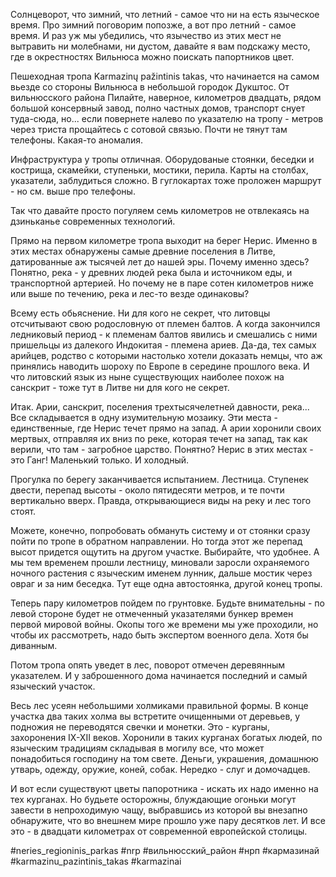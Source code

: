 Солнцеворот, что зимний, что летний - самое что ни на есть языческое время. Про зимний поговорим попозже, а вот про летний - самое время. И раз уж мы убедились, что язычество из этих мест не вытравить ни молебнами, ни дустом, давайте я вам подскажу место, где в окрестностях Вильнюса можно поискать папортников цвет.

Пешеходная тропа Karmazinų pažintinis takas, что начинается на самом вьезде со стороны Вильнюса в небольшой городок Дукштос. От вильнюсского района Пилайте, наверное, километров двадцать, рядом большой консервный завод, полно частных домов, транспорт снует туда-сюда, но... если повернете налево по указателю на тропу - метров через триста прощайтесь с сотовой связью. Почти не тянут там телефоны. Какая-то аномалия.

Инфраструктура у тропы отличная. Оборудованые стоянки, беседки и кострища, скамейки, ступеньки, мостики, перила. Карты на столбах, указатели, заблудиться сложно. В гуглокартах тоже проложен маршрут - но см. выше про телефоны.

Так что давайте просто погуляем семь километров не отвлекаясь на дзиньканье современных технологий.

Прямо на первом километре тропа выходит на берег Нерис. Именно в этих местах обнаружены самые древние поселения в Литве, датированные аж тысячей лет до нашей эры. Почему именно здесь? Понятно, река - у древних людей река была и источником еды, и транспортной артерией. Но почему не в паре сотен километров ниже или выше по течению, река и лес-то везде одинаковы?

Всему есть обьяснение. Ни для кого не секрет, что литовцы отсчитывают свою родословную от племен балтов. А когда закончился ледниковый период - к племенам балтов явились и смешались с ними пришельцы из далекого Индокитая - племена ариев. Да-да, тех самых арийцев, родство с которыми настолько хотели доказать немцы, что аж принялись наводить шороху по Европе в середине прошлого века. И что литовский язык из ныне существующих наиболее похож на санскрит - тоже тут в Литве ни для кого не секрет.

Итак. Арии, санскрит, поселения трехтысячелетней давности, река... Все складывается в одну изумительную мозаику. Эти места - единственные, где Нерис течет прямо на запад. А арии хоронили своих мертвых, отправляя их вниз по реке, которая течет на запад, так как верили, что там - загробное царство. Понятно? Нерис в этих местах - это Ганг! Маленький только. И холодный.

Прогулка по берегу заканчивается испытанием. Лестница. Ступенек двести, перепад высоты - около пятидесяти метров, и те почти вертикально вверх. Правда, открывающиеся виды на реку и лес того стоят.

Можете, конечно, попробовать обмануть систему и от стоянки сразу пойти по тропе в обратном направлении. Но тогда этот же перепад высот придется ощутить на другом участке. Выбирайте, что удобнее. А мы тем временем прошли лестницу, миновали заросли охраняемого ночного растения с языческим именем лунник, дальше мостик через овраг и за ним беседка. Тут еще одна автостоянка, другой конец тропы.

Теперь пару километров пойдем по грунтовке. Будьте внимательны - по левой стороне будет не отмеченный указателями бункер времен первой мировой войны. Окопы того же времени мы уже проходили, но чтобы их рассмотреть, надо быть экспертом военного дела. Хотя бы диванным.

Потом тропа опять уведет в лес, поворот отмечен деревянным указателем. И у заброшенного дома начинается последний и самый языческий участок.

Весь лес усеян небольшими холмиками правильной формы. В конце участка два таких холма вы встретите очищенными от деревьев, у подножия не переводятся свечки и монетки. Это - курганы, захоронения IX-XII веков. Хоронили в таких курганах богатых людей, по языческим традициям складывая в могилу все, что может понадобиться господину на том свете. Деньги, украшения, домашнюю утварь, одежду, оружие, коней, собак. Нередко - слуг и домочадцев.

И вот если существуют цветы папоротника - искать их надо именно на тех курганах. Но будьете осторожны, блуждающие огоньки могут завести в непроходимую чащу, выбравшись из которой вы внезапно обнаружите, что во внешнем мире прошло уже пару десятков лет. И все это - в двадцати километрах от современной европейской столицы.

#neries_regioninis_parkas #nrp #вильнюсский_район #нрп #кармазинай #karmazinu_pazintinis_takas #karmazinai

